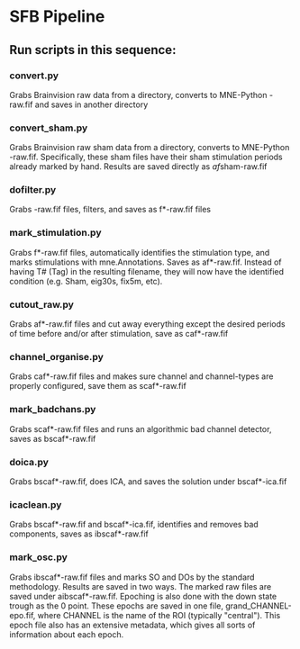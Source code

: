 # SFB Pipeline

## Run scripts in this sequence:

### convert.py
Grabs Brainvision raw data from a directory, converts to MNE-Python -raw.fif
and saves in another directory

### convert_sham.py
Grabs Brainvision raw sham data from a directory, converts to MNE-Python -raw.fif.
Specifically, these sham files have their sham stimulation periods already
marked by hand. Results are saved directly as *af*sham-raw.fif

### dofilter.py
Grabs -raw.fif files, filters, and saves as f*-raw.fif files

### mark_stimulation.py
Grabs f*-raw.fif files, automatically identifies the stimulation type, and marks
stimulations with mne.Annotations. Saves as af*-raw.fif. Instead of having
T# (Tag) in the resulting filename, they will now have the identified condition
(e.g. Sham, eig30s, fix5m, etc).

### cutout_raw.py
Grabs af*-raw.fif files and cut away everything except the desired periods of
time before and/or after stimulation, save as caf*-raw.fif

### channel_organise.py
Grabs caf*-raw.fif files and makes sure channel and channel-types are properly
configured, save them as scaf*-raw.fif

### mark_badchans.py
Grabs scaf*-raw.fif files and runs an algorithmic bad channel detector, saves
as bscaf*-raw.fif

### doica.py
Grabs bscaf*-raw.fif, does ICA, and saves the solution under bscaf*-ica.fif

### icaclean.py
Grabs bscaf*-raw.fif and bscaf*-ica.fif, identifies and removes bad components,
saves as ibscaf*-raw.fif

### mark_osc.py
Grabs ibscaf*-raw.fif files and marks SO and DOs by the standard methodology.
Results are saved in two ways. The marked raw files are saved under
aibscaf*-raw.fif. Epoching is also done with the down state trough as the
0 point. These epochs are saved in one file, grand_CHANNEL-epo.fif, where
CHANNEL is the name of the ROI (typically "central"). This epoch file also
has an extensive metadata, which gives all sorts of information about each
epoch.
